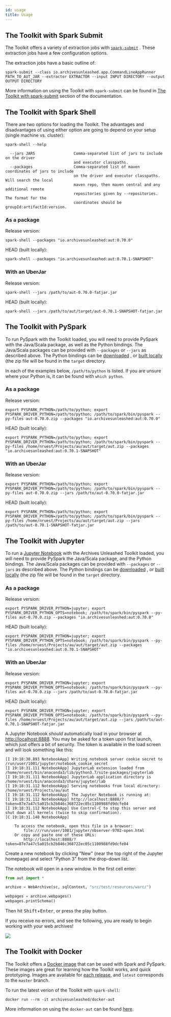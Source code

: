 ```yaml
---
id: usage
title: Usage
---
```


## The Toolkit with Spark Submit

The Toolkit offers a variety of extraction jobs with
[`spark-submit`](https://spark.apache.org/docs/latest/submitting-applications.html)
. These extraction jobs have a few configuration options.

The extraction jobs have a basic outline of:

```shell
spark-submit --class io.archivesunleashed.app.CommandLineAppRunner PATH_TO_AUT_JAR --extractor EXTRACTOR --input INPUT DIRECTORY --output OUTPUT DIRECTORY
```

More information on using the Toolkit with `spark-submit` can be found in
[The Toolkit with spark-submit](aut-spark-submit-app.md) section of the documentation.

## The Toolkit with Spark Shell

There are two options for loading the Toolkit. The
advantages and disadvantages of using either option are going to depend
on your setup (single machine vs. cluster):

```shell
spark-shell --help

  --jars JARS                 Comma-separated list of jars to include on the driver
                              and executor classpaths.
  --packages                  Comma-separated list of maven coordinates of jars to include
                              on the driver and executor classpaths. Will search the local
                              maven repo, then maven central and any additional remote
                              repositories given by --repositories. The format for the
                              coordinates should be groupId:artifactId:version.
```

### As a package

Release version:

```shell
spark-shell --packages "io.archivesunleashed:aut:0.70.0"
```

HEAD (built locally):

```shell
spark-shell --packages "io.archivesunleashed:aut:0.70.1-SNAPSHOT"
```

### With an UberJar

Release version:

```shell
spark-shell --jars /path/to/aut-0.70.0-fatjar.jar
```

HEAD (built locally):

```shell
spark-shell --jars /path/to/aut/target/aut-0.70.1-SNAPSHOT-fatjar.jar
```

## The Toolkit with PySpark

To run PySpark with the Toolkit loaded, you will need to
provide PySpark with the Java/Scala package, as well as the Python bindings.
The Java/Scala packages can be provided with `--packages` or `--jars` as
described above. The Python bindings can be
[downloaded](https://github.com/archivesunleashed/aut/releases/download/aut-0.70.0/aut-0.70.0.zip)
, or [built locally](#building-locally) (the zip file will be found in
the `target` directory.

In each of the examples below, `/path/to/python` is listed. If you are unsure
where your Python is, it can be found with `which python`.

### As a package

Release version:

```shell
export PYSPARK_PYTHON=/path/to/python; export PYSPARK_DRIVER_PYTHON=/path/to/python; /path/to/spark/bin/pyspark --py-files aut-0.70.0.zip --packages "io.archivesunleashed:aut:0.70.0"
```

HEAD (built locally):

```shell
export PYSPARK_PYTHON=/path/to/python; export PYSPARK_DRIVER_PYTHON=/path/to/python; /path/to/spark/bin/pyspark --py-files /home/nruest/Projects/au/aut/target/aut.zip --packages "io.archivesunleashed:aut:0.70.1-SNAPSHOT"
```

### With an UberJar

Release version:

```shell
export PYSPARK_PYTHON=/path/to/python; export PYSPARK_DRIVER_PYTHON=/path/to/python; /path/to/spark/bin/pyspark --py-files aut-0.70.0.zip --jars /path/to/aut-0.70.0-fatjar.jar
```

HEAD (built locally):

```shell
export PYSPARK_PYTHON=/path/to/python; export PYSPARK_DRIVER_PYTHON=/path/to/python; /path/to/spark/bin/pyspark --py-files /home/nruest/Projects/au/aut/target/aut.zip --jars /path/to/aut-0.70.1-SNAPSHOT-fatjar.jar
```

## The Toolkit with Jupyter

To run a [Jupyter Notebook](https://jupyter.org/install) with the Archives
Unleashed Toolkit loaded, you will need to provide PySpark the Java/Scala
package, and the Python bindings. The Java/Scala packages can be provided
with `--packages` or `--jars` as described above. The Python bindings can be
[downloaded](https://github.com/archivesunleashed/aut/releases/download/aut-0.70.0/aut-0.70.0.zip)
, or [built locally](#Introduction) (the zip file will be found in
the `target` directory.

### As a package

Release version:

```shell
export PYSPARK_DRIVER_PYTHON=jupyter; export PYSPARK_DRIVER_PYTHON_OPTS=notebook; /path/to/spark/bin/pyspark --py-files aut-0.70.0.zip --packages "io.archivesunleashed:aut:0.70.0"
```

HEAD (built locally):

```shell
export PYSPARK_DRIVER_PYTHON=jupyter; export PYSPARK_DRIVER_PYTHON_OPTS=notebook; /path/to/spark/bin/pyspark --py-files /home/nruest/Projects/au/aut/target/aut.zip --packages "io.archivesunleashed:aut:0.70.1-SNAPSHOT"
```

### With an UberJar

Release version:

```shell
export PYSPARK_DRIVER_PYTHON=jupyter; export PYSPARK_DRIVER_PYTHON_OPTS=notebook; /path/to/spark/bin/pyspark --py-files aut-0.70.0.zip --jars /path/to/aut-0.70.0-fatjar.jar
```

HEAD (built locally):

```shell
export PYSPARK_DRIVER_PYTHON=jupyter; export PYSPARK_DRIVER_PYTHON_OPTS=notebook; /path/to/spark/bin/pyspark --py-files /home/nruest/Projects/au/aut/target/aut.zip --jars /path/to/aut-0.70.1-SNAPSHOT-fatjar.jar
```

A Jupyter Notebook _should_ automatically load in your browser at
<http://localhost:8888>. You may be asked for a token upon first launch, which
just offers a bit of security. The token is available in the load screen and
will look something like this:

```shell
[I 19:18:30.893 NotebookApp] Writing notebook server cookie secret to /run/user/1001/jupyter/notebook_cookie_secret
[I 19:18:31.111 NotebookApp] JupyterLab extension loaded from /home/nruest/bin/anaconda3/lib/python3.7/site-packages/jupyterlab
[I 19:18:31.111 NotebookApp] JupyterLab application directory is /home/nruest/bin/anaconda3/share/jupyter/lab
[I 19:18:31.112 NotebookApp] Serving notebooks from local directory: /home/nruest/Projects/au/aut
[I 19:18:31.112 NotebookApp] The Jupyter Notebook is running at:
[I 19:18:31.112 NotebookApp] http://localhost:8888/?token=87e7a47c5a015cb2b846c368722ec05c1100988fd9dcfe04
[I 19:18:31.112 NotebookApp] Use Control-C to stop this server and shut down all kernels (twice to skip confirmation).
[C 19:18:31.140 NotebookApp]

    To access the notebook, open this file in a browser:
        file:///run/user/1001/jupyter/nbserver-9702-open.html
    Or copy and paste one of these URLs:
        http://localhost:8888/?token=87e7a47c5a015cb2b846c368722ec05c1100988fd9dcfe04
```

Create a new notebook by clicking "New" (near the top right of the Jupyter
homepage) and select "Python 3" from the drop-down list.

The notebook will open in a new window. In the first cell enter:

```python
from aut import *

archive = WebArchive(sc, sqlContext, "src/test/resources/warc/")

webpages = archive.webpages()
webpages.printSchema()
```

Then hit <kbd>Shift</kbd>+<kbd>Enter</kbd>, or press the play button.

If you receive no errors, and see the following, you are ready to begin working
with your web archives!

![](https://user-images.githubusercontent.com/218561/63203995-42684080-c061-11e9-9361-f5e6177705ff.png)

## The Toolkit with Docker

The Toolkit offers a [Docker image](https://hub.docker.com/r/archivesunleashed/docker-aut)
that can be used with Spark and PySpark. These images are great for learning
how the Toolkit works, and quick prototyping. Images are available for [each
release](https://hub.docker.com/r/archivesunleashed/docker-aut/tags),
and `latest` corresponds to the `master` branch.

To run the latest verion of the Toolkit with `spark-shell`:

```shell
docker run --rm -it archivesunleashed/docker-aut
```

More information on using the `docker-aut` can be found
[here](https://github.com/archivesunleashed/docker-aut).
